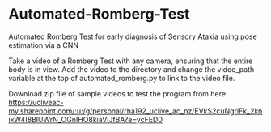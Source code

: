 # Automated-Romberg-Test
Automated Romberg Test for early diagnosis of Sensory Ataxia using pose estimation via a CNN

Take a video of a Romberg Test with any camera, ensuring that the entire body is in view. Add the video to the directory and change the video_path variable at the top
of automated_romberg.py to link to the video file.

Download zip file of sample videos to test the program from here:
https://ucliveac-my.sharepoint.com/:u:/g/personal/rha192_uclive_ac_nz/EVkS2cuNgrlFk_2knixW4I8BlUWrN_OGnIHO8kiaVlJfBA?e=ycFED0
